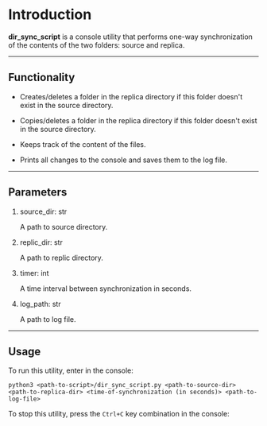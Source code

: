 # Introduction #

__dir_sync_script__ is a console utility that performs one-way synchronization of the contents of the two folders: source and replica.
_______________________________________________________________________________________________________________________________________________________________________
## Functionality ##


+ Creates/deletes a folder in the replica directory if this folder doesn't exist in the source directory.


+ Copies/deletes a folder in the replica directory if this folder doesn't exist in the source directory.


+ Keeps track of the content of the files.


+ Prints all changes to the console and saves them to the log file.



____________________________________________________________________________________________________________________________________
## Parameters ##

1) source_dir: str

     A path to source directory.


2)  replic_dir: str

    A path to replic directory.


3)  timer: int

    A time interval between synchronization in seconds.


4)   log_path: str

     A path to log file.

_______________________________________________________________________________________________
## Usage ##

To run this utility, enter in the console:

``python3 <path-to-script>/dir_sync_script.py <path-to-source-dir> <path-to-replica-dir> <time-of-synchronization (in seconds)> <path-to-log-file>``

To stop this utility, press the ``Ctrl+C`` key combination in the console:
